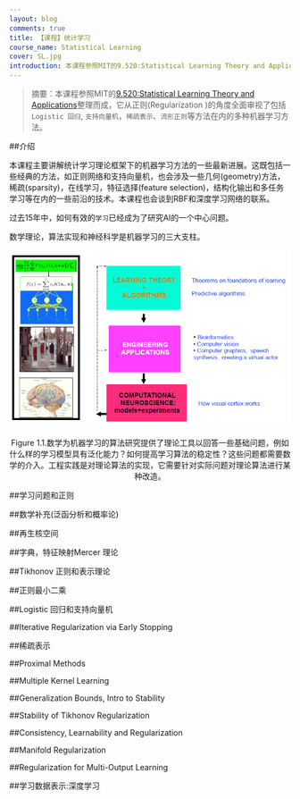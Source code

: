 ```yaml
---
layout: blog
comments: true
title: 【课程】统计学习
course_name: Statistical Learning
cover: SL.jpg
introduction: 本课程参照MIT的9.520:Statistical Learning Theory and Applications整理而成，它从正则(Regularization )的角度全面审视了包括Logistic 回归, 支持向量机，稀疏表示、流形正则等方法在内的多种机器学习方法。
---
```


>摘要：本课程参照MIT的[9.520:Statistical Learning Theory and Applications](http://www.mit.edu/~9.520/fall14/)整理而成，它从正则(Regularization )的角度全面审视了包括`Logistic 回归`, `支持向量机`，`稀疏表示`、`流形正则`等方法在内的多种机器学习方法。

##介绍

本课程主要讲解统计学习理论框架下的机器学习方法的一些最新进展。这既包括一些经典的方法，如正则网络和支持向量机，也会涉及一些几何(geometry)方法，稀疏(sparsity)，在线学习，特征选择(feature selection)，结构化输出和多任务学习等在内的一些前沿的技术。本课程也会谈到RBF和深度学习网络的联系。

过去15年中，如何有效的`学习`已经成为了研究AI的一个中心问题。

数学理论，算法实现和神经科学是机器学习的三大支柱。


<div align='center'><img src="../img/learnin_math_algorithm_neuroscience.png"  /><p class = "figure_caption">Figure 1.1.数学为机器学习的算法研究提供了理论工具以回答一些基础问题，例如什么样的学习模型具有泛化能力？如何提高学习算法的稳定性？这些问题都需要数学的介入。工程实践是对理论算法的实现，它需要针对实际问题对理论算法进行某种改造。</p></div>

##学习问题和正则

##数学补充(泛函分析和概率论)

##再生核空间

##字典，特征映射Mercer 理论

##Tikhonov 正则和表示理论

##正则最小二乘

##Logistic 回归和支持向量机

##Iterative Regularization via Early Stopping

##稀疏表示

##Proximal Methods

##Multiple Kernel Learning

##Generalization Bounds, Intro to Stability

##Stability of Tikhonov Regularization

##Consistency, Learnability and Regularization    

##Manifold Regularization

##Regularization for Multi-Output Learning

##学习数据表示:深度学习